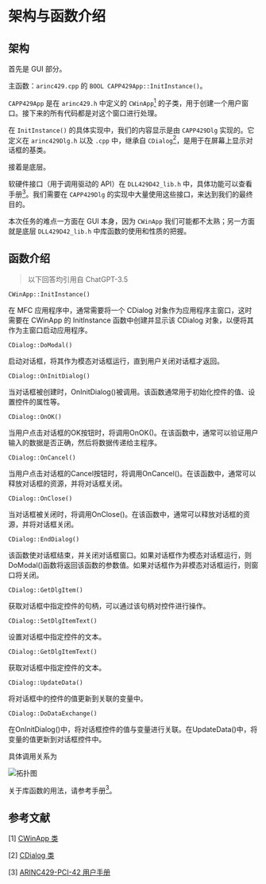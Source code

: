 # 架构与函数介绍

## 架构

首先是 GUI 部分。

主函数：`arinc429.cpp` 的 `BOOL CAPP429App::InitInstance()`。

`CAPP429App` 是在 `arinc429.h` 中定义的 `CWinApp`[<sup>1</sup>](#refer-anchor-1) 的子类，用于创建一个用户窗口。接下来的所有代码都是对这个窗口进行处理。

在 `InitInstance()` 的具体实现中，我们的内容显示是由 `CAPP429Dlg` 实现的。它定义在 `arinc429Dlg.h` 以及 `.cpp` 中，继承自 `CDialog`[<sup>2</sup>](#refer-anchor-2)，是用于在屏幕上显示对话框的基类。

接着是底层。

软硬件接口（用于调用驱动的 API）在 `DLL429D42_lib.h` 中，具体功能可以查看手册[<sup>3</sup>](#refer-anchor-3)。我们需要在 `CAPP429Dlg` 的实现中大量使用这些接口，来达到我们的最终目的。

本次任务的难点一方面在 GUI 本身，因为 `CWinApp` 我们可能都不太熟；另一方面就是底层 `DLL429D42_lib.h` 中库函数的使用和性质的把握。

## 函数介绍

> 以下回答均引用自 ChatGPT-3.5

`CWinApp::InitInstance()`

在 MFC 应用程序中，通常需要将一个 CDialog 对象作为应用程序主窗口，这时需要在 CWinApp 的 InitInstance 函数中创建并显示该 CDialog 对象，以便将其作为主窗口启动应用程序。

`CDialog::DoModal()`

启动对话框，将其作为模态对话框运行，直到用户关闭对话框才返回。

`CDialog::OnInitDialog()`

当对话框被创建时，OnInitDialog()被调用。该函数通常用于初始化控件的值、设置控件的属性等。

`CDialog::OnOK()`

当用户点击对话框的OK按钮时，将调用OnOK()。在该函数中，通常可以验证用户输入的数据是否正确，然后将数据传递给主程序。

`CDialog::OnCancel()`

当用户点击对话框的Cancel按钮时，将调用OnCancel()。在该函数中，通常可以释放对话框的资源，并将对话框关闭。

`CDialog::OnClose()`

当对话框被关闭时，将调用OnClose()。在该函数中，通常可以释放对话框的资源，并将对话框关闭。

`CDialog::EndDialog()`

该函数使对话框结束，并关闭对话框窗口。如果对话框作为模态对话框运行，则DoModal()函数将返回该函数的参数值。如果对话框作为非模态对话框运行，则窗口将关闭。

`CDialog::GetDlgItem()`

获取对话框中指定控件的句柄，可以通过该句柄对控件进行操作。

`CDialog::SetDlgItemText()`

设置对话框中指定控件的文本。

`CDialog::GetDlgItemText()`

获取对话框中指定控件的文本。

`CDialog::UpdateData()`

将对话框中的控件的值更新到关联的变量中。

`CDialog::DoDataExchange()`

在OnInitDialog()中，将对话框控件的值与变量进行关联。在UpdateData()中，将变量的值更新到对话框控件中。

具体调用关系为

![拓扑图](https://s2.loli.net/2023/04/11/9Cj7hEqVPnzMUc8.png)

关于库函数的用法，请参考手册[<sup>3</sup>](#refer-anchor-3)。

## 参考文献

<div id="refer-anchor-1"></div>

[1] [CWinApp 类](https://learn.microsoft.com/zh-cn/cpp/mfc/reference/cwinapp-class?view=msvc-170)

<div id="refer-anchor-2"></div>

[2] [CDialog 类](https://learn.microsoft.com/zh-cn/cpp/mfc/reference/cdialog-class?view=msvc-170)

<div id="refer-anchor-3"></div>

[3] [ARINC429-PCI-42 用户手册](./ARINC429-PCI-42%20manual.pdf)
